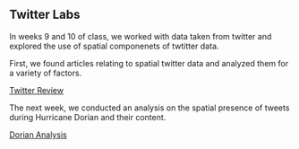 ## Twitter Labs

In weeks 9 and 10 of class, we worked with data taken from twitter and explored the use of spatial componenets of twtitter data.

First, we found articles relating to spatial twitter data and analyzed them for a variety of factors.  

[Twitter Review](review.md)

The next week, we conducted an analysis on the spatial presence of tweets during Hurricane Dorian and their content.

[Dorian Analysis](dorian.md)
